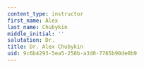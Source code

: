 ```yaml
---
content_type: instructor
first_name: Alex
last_name: Chubykin
middle_initial: ''
salutation: Dr.
title: Dr. Alex Chubykin
uid: 9c6b4293-5ea5-250b-a3d0-7765b90de0b9
---
```

